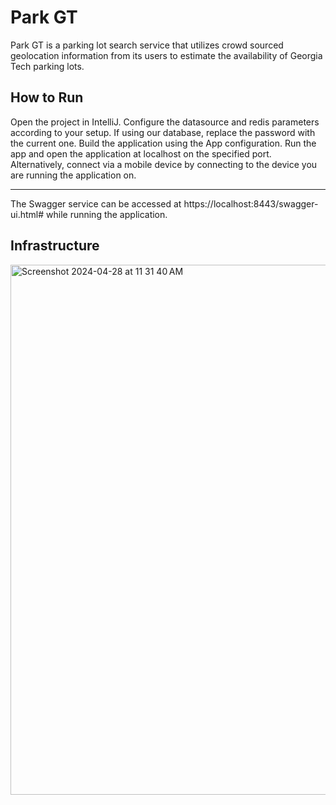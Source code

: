 # Park GT
Park GT is a parking lot search service that utilizes crowd sourced geolocation information from its users to estimate the availability of Georgia Tech parking lots.

## How to Run
Open the project in IntelliJ. Configure the datasource and redis parameters according to your setup. If using our database, replace the password with the current one. Build the application using the App configuration. Run the app and open the application at localhost on the specified port. Alternatively, connect via a mobile device by connecting to the device you are running the application on.

---
The Swagger service can be accessed at https://localhost:8443/swagger-ui.html# while running the application.

## Infrastructure
<img width="848" alt="Screenshot 2024-04-28 at 11 31 40 AM" src="https://github.com/HarrisonPW/GTParking/assets/32474200/b0c52507-54ad-46e2-b39a-f80acffdefa5">

